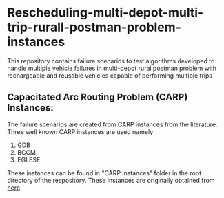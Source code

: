 # Rescheduling-multi-depot-multi-trip-rurall-postman-problem-instances
This repository contains failure scenarios to test algorithms developed to handle multiple vehicle failures in multi-depot rural postman problem with rechargeable and reusable vehicles capable of performing multiple trips 

## Capacitated Arc Routing Problem (CARP) Instances:
The failure scenarios are created from CARP instances from the literature. Three well known CARP instances are used namely
1. GDB
2. BCCM
3. EGLESE

These instances can be found in "CARP instances" folder in the root directory of the respository. These instances are originally obtained from [here](https://www.uv.es/belengue/carp.html).

